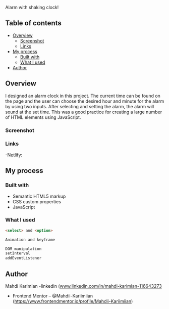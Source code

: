  Alarm with shaking clock!

## Table of contents

- [Overview](#overview)
  - [Screenshot](#screenshot)
  - [Links](#links)
- [My process](#my-process)
  - [Built with](#built-with)
  - [What I used](#what-i-learned)
- [Author](#author)

## Overview
I designed an alarm clock in this project. The current time can be found on the page and the user can choose the desired hour and minute for the alarm by using two inputs. After selecting and setting the alarm, the alarm will sound at the set time. This was a good practice for creating a large number of HTML elements using JavaScript.

### Screenshot

### Links
-Netlify: 
## My process

### Built with

- Semantic HTML5 markup
- CSS custom properties
- JavaScript

### What I used

```HTML
<select> and <option> 
```
```CSS
Animation and keyframe

```
```JavaScript
DOM manipulation
setInterval
addEventListener
```

## Author

Mahdi Karimian
-linkedin (www.linkedin.com/in/mahdi-karimian-116643273
- Frontend Mentor – @Mahdii-Kariimiian (https://www.frontendmentor.io/profile/Mahdii-Kariimiian)


